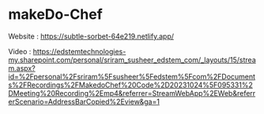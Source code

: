 # makeDo-Chef

Website : https://subtle-sorbet-64e219.netlify.app/

Video : https://edstemtechnologies-my.sharepoint.com/personal/sriram_susheer_edstem_com/_layouts/15/stream.aspx?id=%2Fpersonal%2Fsriram%5Fsusheer%5Fedstem%5Fcom%2FDocuments%2FRecordings%2FMakedoChef%20Code%2D20231024%5F095331%2DMeeting%20Recording%2Emp4&referrer=StreamWebApp%2EWeb&referrerScenario=AddressBarCopied%2Eview&ga=1
